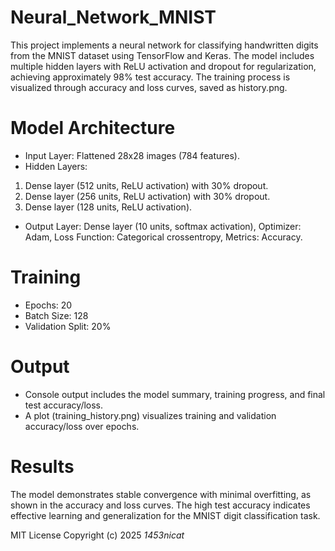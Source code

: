 # Neural_Network_MNIST

This project implements a neural network for classifying handwritten digits from the MNIST dataset using TensorFlow and Keras. The model includes multiple hidden layers with ReLU activation and dropout for regularization, achieving approximately 98% test accuracy. The training process is visualized through accuracy and loss curves, saved as history.png.

# Model Architecture

- Input Layer: Flattened 28x28 images (784 features).
- Hidden Layers:
1. Dense layer (512 units, ReLU activation) with 30% dropout.
2. Dense layer (256 units, ReLU activation) with 30% dropout.
3. Dense layer (128 units, ReLU activation).
- Output Layer: Dense layer (10 units, softmax activation), Optimizer: Adam, Loss Function: Categorical crossentropy, Metrics: Accuracy.

# Training

- Epochs: 20
- Batch Size: 128
- Validation Split: 20%

# Output

- Console output includes the model summary, training progress, and final test accuracy/loss.
- A plot (training_history.png) visualizes training and validation accuracy/loss over epochs.

# Results

The model demonstrates stable convergence with minimal overfitting, as shown in the accuracy and loss curves. The high test accuracy indicates effective learning and generalization for the MNIST digit classification task.

MIT License 
Copyright (c) 2025 *1453nicat*
